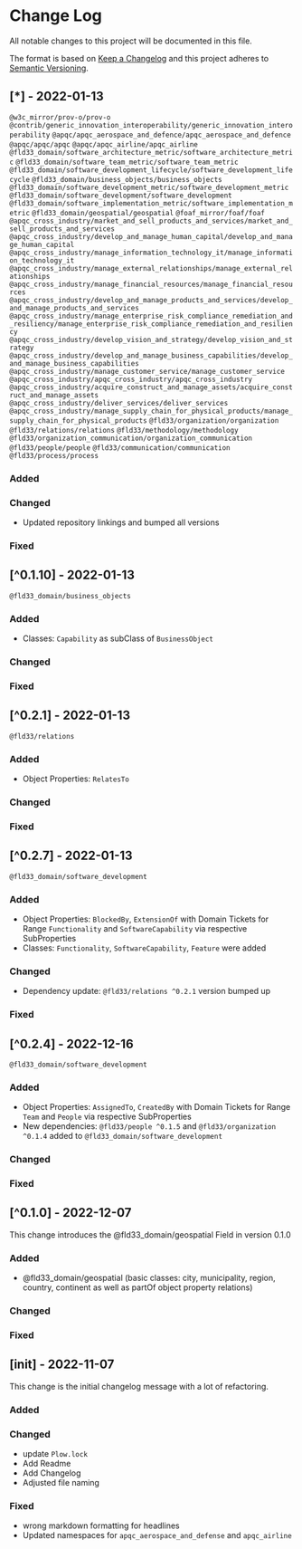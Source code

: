 
# Change Log
All notable changes to this project will be documented in this file.
 
The format is based on [Keep a Changelog](http://keepachangelog.com/)
and this project adheres to [Semantic Versioning](http://semver.org/).

## [*] - 2022-01-13
`@w3c_mirror/prov-o/prov-o`
`@contrib/generic_innovation_interoperability/generic_innovation_interoperability`
`@apqc/apqc_aerospace_and_defence/apqc_aerospace_and_defence`
`@apqc/apqc/apqc`
`@apqc/apqc_airline/apqc_airline`
`@fld33_domain/software_architecture_metric/software_architecture_metric`
`@fld33_domain/software_team_metric/software_team_metric`
`@fld33_domain/software_development_lifecycle/software_development_lifecycle`
`@fld33_domain/business_objects/business_objects`
`@fld33_domain/software_development_metric/software_development_metric`
`@fld33_domain/software_development/software_development`
`@fld33_domain/software_implementation_metric/software_implementation_metric`
`@fld33_domain/geospatial/geospatial`
`@foaf_mirror/foaf/foaf`
`@apqc_cross_industry/market_and_sell_products_and_services/market_and_sell_products_and_services`
`@apqc_cross_industry/develop_and_manage_human_capital/develop_and_manage_human_capital`
`@apqc_cross_industry/manage_information_technology_it/manage_information_technology_it`
`@apqc_cross_industry/manage_external_relationships/manage_external_relationships`
`@apqc_cross_industry/manage_financial_resources/manage_financial_resources`
`@apqc_cross_industry/develop_and_manage_products_and_services/develop_and_manage_products_and_services`
`@apqc_cross_industry/manage_enterprise_risk_compliance_remediation_and_resiliency/manage_enterprise_risk_compliance_remediation_and_resiliency`
`@apqc_cross_industry/develop_vision_and_strategy/develop_vision_and_strategy`
`@apqc_cross_industry/develop_and_manage_business_capabilities/develop_and_manage_business_capabilities`
`@apqc_cross_industry/manage_customer_service/manage_customer_service`
`@apqc_cross_industry/apqc_cross_industry/apqc_cross_industry`
`@apqc_cross_industry/acquire_construct_and_manage_assets/acquire_construct_and_manage_assets`
`@apqc_cross_industry/deliver_services/deliver_services`
`@apqc_cross_industry/manage_supply_chain_for_physical_products/manage_supply_chain_for_physical_products`
`@fld33/organization/organization`
`@fld33/relations/relations`
`@fld33/methodology/methodology`
`@fld33/organization_communication/organization_communication`
`@fld33/people/people`
`@fld33/communication/communication`
`@fld33/process/process`
 
### Added

### Changed
- Updated repository linkings and bumped all versions
### Fixed

## [^0.1.10] - 2022-01-13
`@fld33_domain/business_objects`
 
### Added
- Classes: `Capability` as subClass of `BusinessObject`
### Changed

### Fixed

## [^0.2.1] - 2022-01-13
`@fld33/relations`
 
### Added
- Object Properties: `RelatesTo`
### Changed

### Fixed

## [^0.2.7] - 2022-01-13
`@fld33_domain/software_development`
 
### Added
- Object Properties: `BlockedBy`, `ExtensionOf` with Domain Tickets for Range `Functionality` and `SoftwareCapability` via respective SubProperties
- Classes: `Functionality`, `SoftwareCapability`, `Feature` were added
### Changed
- Dependency update: `@fld33/relations ^0.2.1` version bumped up

### Fixed

## [^0.2.4] - 2022-12-16
`@fld33_domain/software_development`
 
### Added
- Object Properties: `AssignedTo`, `CreatedBy` with Domain Tickets for Range `Team` and `People` via respective SubProperties
- New dependencies: `@fld33/people ^0.1.5` and `@fld33/organization ^0.1.4` added to `@fld33_domain/software_development`
### Changed

### Fixed

## [^0.1.0] - 2022-12-07
This change introduces the @fld33_domain/geospatial Field in version 0.1.0
 
### Added
- @fld33_domain/geospatial (basic classes: city, municipality, region, country, continent as well as partOf object property relations)
### Changed

### Fixed

## [init] - 2022-11-07
This change is the initial changelog message with a lot of refactoring.
 
### Added

### Changed
- update `Plow.lock`
- Add Readme
- Add Changelog
- Adjusted file naming

### Fixed
- wrong markdown formatting for headlines
- Updated namespaces for `apqc_aerospace_and_defense` and `apqc_airline`